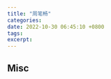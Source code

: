```yaml
---
title: "周笔畅"
categories: 
date: 2022-10-30 06:45:10 +0800
tags: 
excerpt: 
---
```













## Misc


